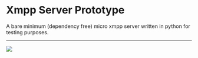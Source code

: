# Xmpp Server Prototype

A bare minimum (dependency free) micro xmpp server written in python for testing purposes.

<hr/>

<img src="https://i.imgur.com/Pnrn9dw.png">